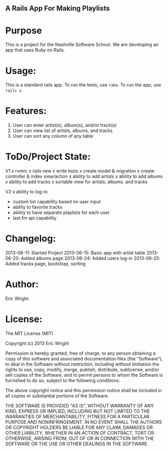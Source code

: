 A Rails App For Making Playlists
---------------------------------

Purpose
========

This is a project for the Nashville Software School.  We are developing an app that uses Ruby on Rails.

Usage:
======

This is a standard rails app.  To run the tests, use `rake`.  To run the app, use `rails s`.

Features:
=========

1. User can enter artist(s), album(s), and/or track(s)
2. User can view list of artists, albums, and tracks
3. User can sort any column of any table

ToDo/Project State:
===================

V1
x rvmrc
x rails new
x write tests
x create model & migration
x create controller & index view/action
x ability to add artists
x ability to add albums
x ability to add tracks
x sortable view for artists, albums, and tracks

V2
x ability to log-in
* custom list capability based on user input
* ability to favorite tracks
* ability to have separate playlists for each user
* last.fm api capability


Changelog:
==========

2013-06-11: Started Project
2013-06-15: Basic app with artist table
2013-06-20: Added albums page
2013-06-24: Added users log-in
2013-06-25: Added tracks page, bootstrap, sorting

Author:
=======

Eric Wright

License:
========

The MIT License (MIT)

Copyright (c) 2013 Eric Wright

Permission is hereby granted, free of charge, to any person obtaining a copy
of this software and associated documentation files (the "Software"), to deal
in the Software without restriction, including without limitation the rights
to use, copy, modify, merge, publish, distribute, sublicense, and/or sell
copies of the Software, and to permit persons to whom the Software is
furnished to do so, subject to the following conditions:

The above copyright notice and this permission notice shall be included in
all copies or substantial portions of the Software.

THE SOFTWARE IS PROVIDED "AS IS", WITHOUT WARRANTY OF ANY KIND, EXPRESS OR
IMPLIED, INCLUDING BUT NOT LIMITED TO THE WARRANTIES OF MERCHANTABILITY,
FITNESS FOR A PARTICULAR PURPOSE AND NONINFRINGEMENT. IN NO EVENT SHALL THE
AUTHORS OR COPYRIGHT HOLDERS BE LIABLE FOR ANY CLAIM, DAMAGES OR OTHER
LIABILITY, WHETHER IN AN ACTION OF CONTRACT, TORT OR OTHERWISE, ARISING FROM,
OUT OF OR IN CONNECTION WITH THE SOFTWARE OR THE USE OR OTHER DEALINGS IN
THE SOFTWARE.
